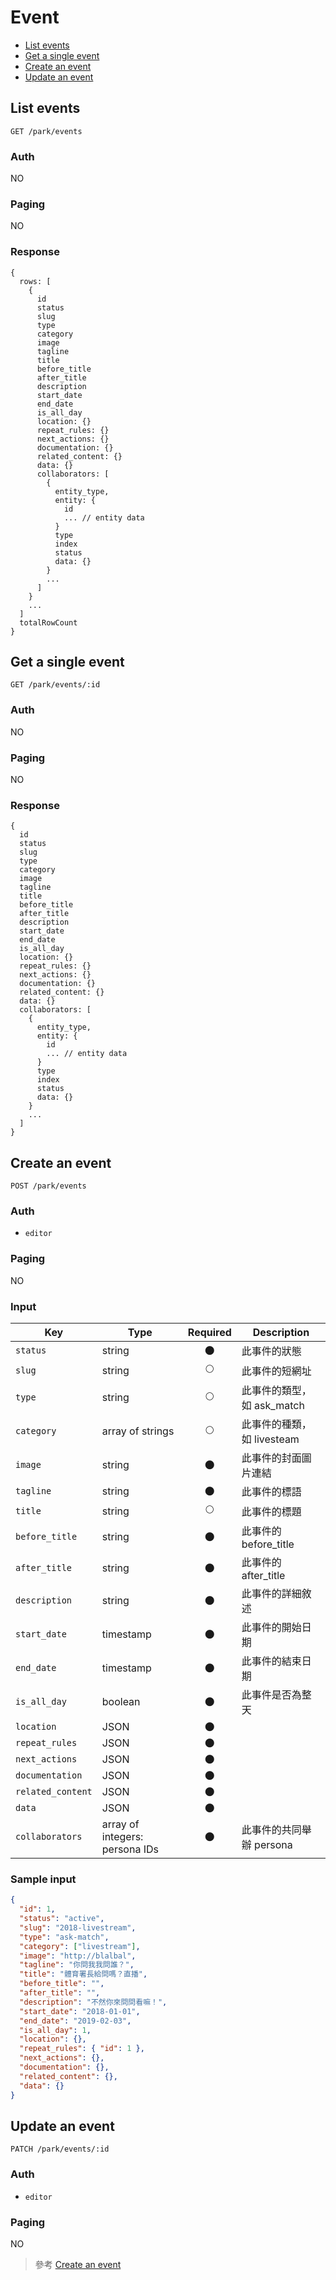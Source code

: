 # Event

- [List events](#list-events)
- [Get a single event](#get-a-single-event)
- [Create an event](#create-an-event)
- [Update an event](#update-an-event)

## List events
```
GET /park/events
```

### Auth
NO

### Paging
NO

### Response
```
{
  rows: [
    {
      id
      status
      slug
      type
      category
      image
      tagline
      title
      before_title
      after_title
      description
      start_date
      end_date
      is_all_day
      location: {}
      repeat_rules: {}
      next_actions: {}
      documentation: {}
      related_content: {}
      data: {}
      collaborators: [
        {
          entity_type,
          entity: {
            id
            ... // entity data
          }
          type
          index
          status
          data: {}
        }
        ...
      ]
    }
    ...
  ]
  totalRowCount
}
```

## Get a single event
```
GET /park/events/:id
```

### Auth
NO

### Paging
NO

### Response
```
{
  id
  status
  slug
  type
  category
  image
  tagline
  title
  before_title
  after_title
  description
  start_date
  end_date
  is_all_day
  location: {}
  repeat_rules: {}
  next_actions: {}
  documentation: {}
  related_content: {}
  data: {}
  collaborators: [
    {
      entity_type,
      entity: {
        id
        ... // entity data
      }
      type
      index
      status
      data: {}
    }
    ...
  ]
}
```

## Create an event
```
POST /park/events
```

### Auth
- `editor`

### Paging
NO

### Input

| Key | Type | Required | Description |
| --- | --- | :---: | --- |
| `status` | string | 🌑 | 此事件的狀態 |
| `slug` | string | 🌕 | 此事件的短網址 |
| `type` | string | 🌕 | 此事件的類型，如 ask_match |
| `category` | array of strings | 🌕 | 此事件的種類，如 livesteam |
| `image` | string | 🌑 | 此事件的封面圖片連結 |
| `tagline` | string | 🌑 | 此事件的標語 |
| `title` | string | 🌕 | 此事件的標題 |
| `before_title` | string | 🌑 | 此事件的 before_title |
| `after_title` | string | 🌑 | 此事件的 after_title |
| `description` | string | 🌑 | 此事件的詳細敘述 |
| `start_date` | timestamp | 🌑 | 此事件的開始日期 |
| `end_date` | timestamp | 🌑 | 此事件的結束日期 |
| `is_all_day` | boolean | 🌑 | 此事件是否為整天 |
| `location` | JSON | 🌑 |  |
| `repeat_rules` | JSON | 🌑 |  |
| `next_actions` | JSON | 🌑 |  |
| `documentation` | JSON | 🌑 |  |
| `related_content` | JSON | 🌑 |  |
| `data` | JSON | 🌑 |  |
| `collaborators` | array of integers: persona IDs | 🌑 | 此事件的共同舉辦 persona |

### Sample input

```json
{
  "id": 1,
  "status": "active",
  "slug": "2018-livestream",
  "type": "ask-match",
  "category": ["livestream"],
  "image": "http://blalbal",
  "tagline": "你問我我問誰？",
  "title": "體育署長給問嗎？直播",
  "before_title": "",
  "after_title": "",
  "description": "不然你來問問看嘛！",
  "start_date": "2018-01-01",
  "end_date": "2019-02-03",
  "is_all_day": 1,
  "location": {},
  "repeat_rules": { "id": 1 },
  "next_actions": {},
  "documentation": {},
  "related_content": {},
  "data": {}
}
```

## Update an event
```
PATCH /park/events/:id
```

### Auth
- `editor`

### Paging
NO

> 參考 [Create an event](#create-an-event)
